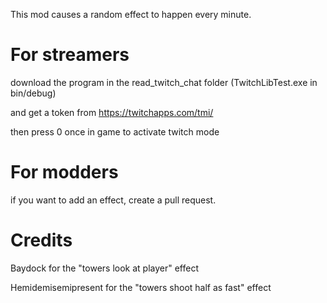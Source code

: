 This mod causes a random effect to happen every minute.



# For streamers
download the program in the read_twitch_chat folder (TwitchLibTest.exe in bin/debug)

and get a token from https://twitchapps.com/tmi/

then press 0 once in game to activate twitch mode


# For modders
if you want to add an effect, create a pull request.


# Credits
Baydock for the "towers look at player" effect

Hemidemisemipresent for the "towers shoot half as fast" effect
